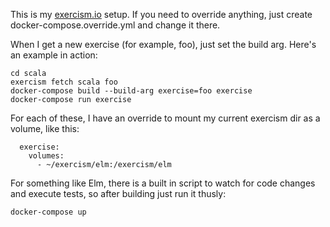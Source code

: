 This is my [exercism.io](https://exercism.io) setup.  If you need to override anything, just create docker-compose.override.yml and change it there.

When I get a new exercise (for example, foo), just set the build arg. 
Here's an example in action:

```$bash
cd scala
exercism fetch scala foo
docker-compose build --build-arg exercise=foo exercise
docker-compose run exercise

``` 

For each of these, I have an override to mount my current exercism dir
as a volume, like this:

```$bash
  exercise:
    volumes:
      - ~/exercism/elm:/exercism/elm

```

For something like Elm, there is a built in script to watch for code changes
and execute tests, so after building just run it thusly:

```$bash
docker-compose up
```